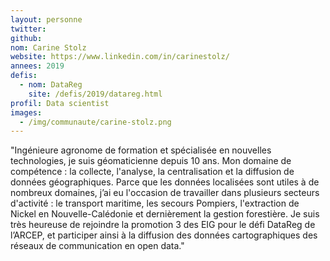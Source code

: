 ```yaml
---
layout: personne
twitter: 
github: 
nom: Carine Stolz
website: https://www.linkedin.com/in/carinestolz/
annees: 2019
defis: 
  - nom: DataReg
    site: /defis/2019/datareg.html
profil: Data scientist
images:
  - /img/communaute/carine-stolz.png
---
```


"Ingénieure agronome de formation et spécialisée en nouvelles technologies, je suis géomaticienne depuis 10 ans. Mon domaine de compétence : la collecte, l'analyse, la centralisation et la diffusion de données géographiques. Parce que les données localisées sont utiles à de nombreux domaines, j’ai eu l'occasion de travailler dans plusieurs secteurs d'activité : le transport maritime, les secours Pompiers, l'extraction de Nickel en Nouvelle-Calédonie et dernièrement la gestion forestière. Je suis très heureuse de rejoindre la promotion 3 des EIG pour le défi DataReg de l’ARCEP, et participer ainsi à la diffusion des données cartographiques des réseaux de communication en open data."
